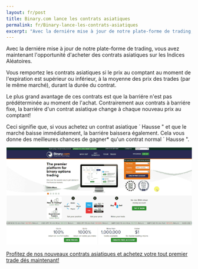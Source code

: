 ```yaml
---
layout: fr/post
title: Binary.com lance les contrats asiatiques
permalink: fr/Binary-lance-les-contrats-asiatiques
excerpt: "Avec la derniére mise à jour de notre plate-forme de trading, vous avez maintenant l'opportunité d'acheter des contrats asiatiques sur les Indices Aléatoires."
---
```


Avec la derniére mise à jour de notre plate-forme de trading, vous avez maintenant l'opportunité d'acheter des contrats asiatiques sur les Indices 
Aléatoires.

Vous remportez les contrats asiatiques si le prix au comptant au moment de l'expiration est supérieur ou inférieur, à la moyenne des prix des trades (par le même marché), durant la durée du contrat.

Le plus grand avantage de ces contrats est que la barriére n'est pas prédéterminée au moment de l'achat. Contrairement aux contrats à barriére fixe, la barriére d'un contrat asiatique change à chaque nouveau prix au comptant! 

Ceci signifie que, si vous achetez un contrat asiatique ´ Hausse " et que le marché baisse immédiatement, la barriére baissera également. Cela vous donne des meilleures chances de gagner* qu'un contrat normal ´ Hausse ".

[![](/post_images/7054055_orig.gif)](https://www.binary.com/c/trade.cgi?market=random&time=7t&form_name=asian&expiry_&amount_&H=%2B0&currency=USD&underlying_symbol=R_50&amount=100&date_&&l=FR/?utm_medium=social&utm_source=blog&utm_content=whatsnew)

[Profitez de nos nouveaux contrats asiatiques et achetez votre tout premier trade dés maintenant!](https://www.binary.com/c/trade.cgi?market=random&time=7t&form_name=asian&expiry_&amount_&H=%2B0&currency=USD&underlying_symbol=R_50&amount=100&date_&&l=FR/?utm_medium=social&utm_source=blog&utm_content=whatsnew)
